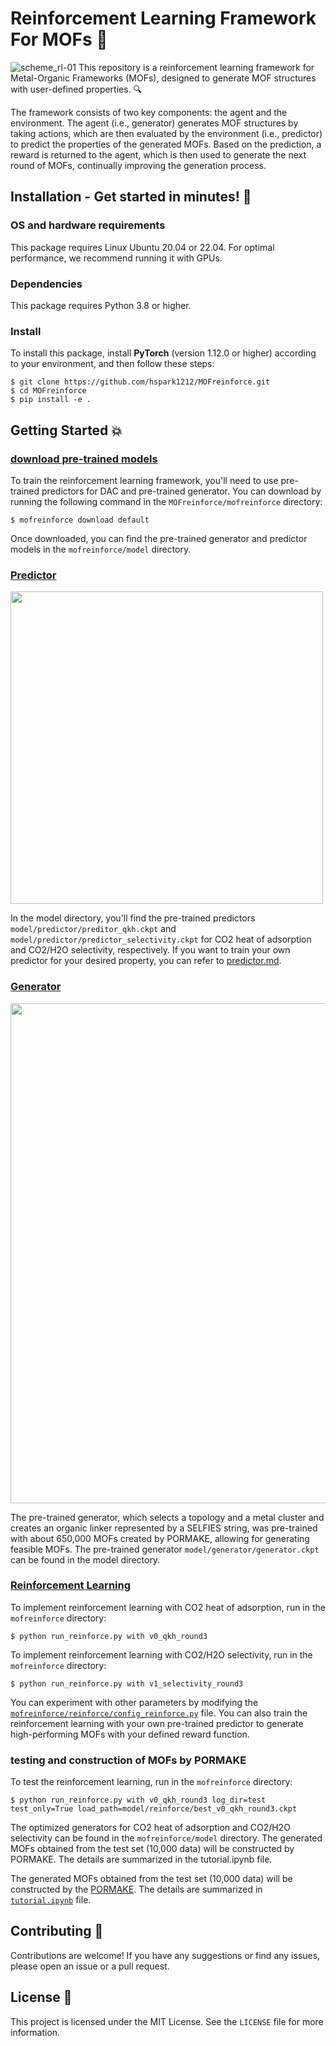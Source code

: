 # Reinforcement Learning Framework For MOFs 🚀
![scheme_rl-01](https://user-images.githubusercontent.com/64190846/218362539-740997c9-d198-4e0a-89e0-3277c5b45a51.jpg)
This repository is a reinforcement learning framework for Metal-Organic Frameworks (MOFs), designed to generate MOF structures with user-defined properties. 🔍

The framework consists of two key components: the agent and the environment. The agent (i.e., generator) generates MOF structures by taking actions, which are then evaluated by the environment (i.e., predictor) to predict the properties of the generated MOFs. Based on the prediction, a reward is returned to the agent, which is then used to generate the next round of MOFs, continually improving the generation process. 

## Installation - Get started in minutes! 🌟

### OS and hardware requirements 
This package requires Linux Ubuntu 20.04 or 22.04. For optimal performance, we recommend running it with GPUs.

### Dependencies 
This package requires Python 3.8 or higher.

### Install 
To install this package, install **PyTorch** (version 1.12.0 or higher) according to your environment, and then follow these steps:

```
$ git clone https://github.com/hspark1212/MOFreinforce.git
$ cd MOFreinforce
$ pip install -e .
```

## Getting Started 💥

### [download pre-trained models](https://figshare.com/ndownloader/files/39472138)

To train the reinforcement learning framework, you'll need to use pre-trained predictors for DAC and pre-trained generator. You can download by running the following command in the `MOFreinforce/mofreinforce` directory:

```angular2html
$ mofreinforce download default
```
Once downloaded, you can find the pre-trained generator and predictor models in the `mofreinforce/model` directory. 

### [Predictor](https://github.com/hspark1212/MOFreinforce/blob/master/mofreinforce/predictor)
<p align="left">
  <img src="https://user-images.githubusercontent.com/64190846/218362135-275e50d4-5a1b-4c5d-b8f3-3434193a3de9.jpg" width="500")
</p>

In the model directory, you'll find the pre-trained predictors `model/predictor/preditor_qkh.ckpt` and `model/predictor/predictor_selectivity.ckpt` for CO2 heat of adsorption and CO2/H2O selectivity, respectively. If you want to train your own predictor for your desired property, you can refer to [predictor.md](https://github.com/hspark1212/MOFreinforce/blob/master/predictor.md).

### [Generator](https://github.com/hspark1212/MOFreinforce/blob/master/mofreinforce/generator)
<p align="left">
  <img src="https://user-images.githubusercontent.com/64190846/218362193-5540b285-d622-4698-8be9-f2bd789da264.jpg" width="800")
</p>

The pre-trained generator, which selects a topology and a metal cluster and creates an organic linker represented by a SELFIES string, was pre-trained with about 650,000 MOFs created by PORMAKE, allowing for generating feasible MOFs. The pre-trained generator `model/generator/generator.ckpt` can be found in the model directory.

### [Reinforcement Learning](https://github.com/hspark1212/MOFreinforce/blob/master/mofreinforce/reinforce)
To implement reinforcement learning with CO2 heat of adsorption, run in the `mofreinforce` directory:
```angular2html
$ python run_reinforce.py with v0_qkh_round3
```

To implement reinforcement learning with CO2/H2O selectivity, run in the `mofreinforce` directory:
```angular2html
$ python run_reinforce.py with v1_selectivity_round3
```

You can experiment with other parameters by modifying the [`mofreinforce/reinforce/config_reinforce.py`](https://github.com/hspark1212/MOFreinforce/blob/master/mofreinforce/reinforce/config_reinforce.py) file. You can also train the reinforcement learning with your own pre-trained predictor to generate high-performing MOFs with your defined reward function.

### testing and construction of MOFs by PORMAKE 
To test the reinforcement learning, run in the `mofreinforce` directory: 
```angular2html
$ python run_reinforce.py with v0_qkh_round3 log_dir=test test_only=True load_path=model/reinforce/best_v0_qkh_round3.ckpt
```
The optimized generators for CO2 heat of adsorption and CO2/H2O selectivity can be found in the `mofreinforce/model` directory. The generated MOFs obtained from the test set (10,000 data) will be constructed by PORMAKE. The details are summarized in the tutorial.ipynb file.

The generated MOFs obtained from the test set (10,000 data) will be constructed by the [PORMAKE](https://github.com/Sangwon91/PORMAKE).
The details are summarized in [`tutorial.ipynb`](https://github.com/hspark1212/MOFreinforce/blob/master/mofreinforce/tutorial.ipynb) file.

## Contributing 🙌

Contributions are welcome! If you have any suggestions or find any issues, please open an issue or a pull request.

## License 📄

This project is licensed under the MIT License. See the `LICENSE` file for more information.